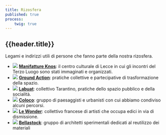 ```yaml
---
title: Rizosfera
published: true
process:
    twig: true
---
```


<h2>{{header.title}}</h2>
Legami e indirizzi utili di persone che fanno parte della nostra rizosfera.

* ![](https://www.manifattureknos.org/favicon.ico) [**Manifatture Knos**](https://www.manifattureknos.org/knos/): il centro culturale di Lecce in cui gli incontri del Terzo Luogo sono stati immaginati e organizzati.  
* ![](https://www.google.com/s2/favicons?domain=www.groundaction.eu) [**Ground Action**](https://www.groundaction.eu/): pratiche collettive e partecipative di trasformazione della spazio.  
* ![](https://labuat.wordpress.com/favicon.ico) [**Labuat**](https://labuat.wordpress.com/): collettivo Tarantino, pratiche dello spazio pubblico e della socialità.  
* ![](https://www.google.com/s2/favicons?domain=www.coloco.org) [**Coloco**](https://www.coloco.org/): gruppo di paesaggisti e urbanisti con cui abbiamo condiviso alcuni percorsi.
* ![](https://www.google.com/s2/favicons?domain=www.lewonder.com) [**Le Wonder**](https://lewonder.com): collettivo francese di artisti che occupa edici in via di dismissione.
* ![](https://www.google.com/s2/favicons?domain=www.bellastock.com) [**Bellastock**](https://www.bellastock.com/): gruppo di architetti sperimentali dedicati al reutilizzo dei materiali 

